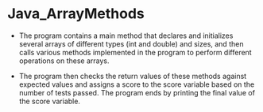 # Java_ArrayMethods

- The program contains a main method that declares and initializes several arrays of different types (int and double) and sizes, and then calls various methods implemented in the program to perform different operations on these arrays.

- The program then checks the return values of these methods against expected values and assigns a score to the score variable based on the number of tests passed. The program ends by printing the final value of the score variable.
